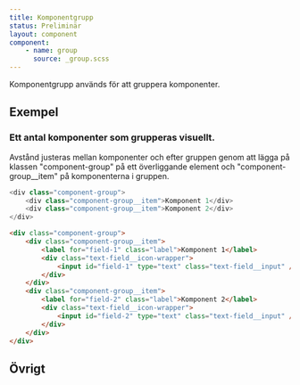 ```yaml
---
title: Komponentgrupp
status: Preliminär
layout: component
component:
    - name: group
      source: _group.scss
---
```


Komponentgrupp används för att gruppera komponenter.

## Exempel

### Ett antal komponenter som grupperas visuellt.

Avstånd justeras mellan komponenter och efter gruppen genom att lägga på klassen "component-group" på ett överliggande element och "component-group\_\_item" på komponenterna i gruppen.

```ts
<div class="component-group">
    <div class="component-group__item">Komponent 1</div>
    <div class="component-group__item">Komponent 2</div>
</div>
```

```html
<div class="component-group">
    <div class="component-group__item">
        <label for="field-1" class="label">Komponent 1</label>
        <div class="text-field__icon-wrapper">
            <input id="field-1" type="text" class="text-field__input" />
        </div>
    </div>
    <div class="component-group__item">
        <label for="field-2" class="label">Komponent 2</label>
        <div class="text-field__icon-wrapper">
            <input id="field-2" type="text" class="text-field__input" />
        </div>
    </div>
</div>
```

## Övrigt
